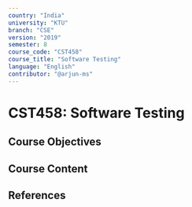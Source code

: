 ```yaml
---
country: "India"
university: "KTU"
branch: "CSE"
version: "2019"
semester: 8
course_code: "CST458"
course_title: "Software Testing"
language: "English"
contributor: "@arjun-ms"
---
```


# CST458: Software Testing

## Course Objectives
<!-- Add your objectives here -->

## Course Content
<!-- Add your syllabus content here -->

## References
<!-- Add reference books here -->
